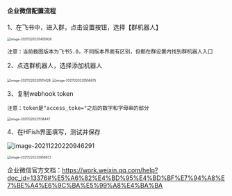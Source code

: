 
#### 企业微信配置流程

1、在飞书中，进入群，点击设置按钮，选择【群机器人】

<img src="http://img.threatbook.cn/hfish/image-20211220220400926.png" alt="image-20211220220400926" style="zoom:50%;" />

`注意：当前截图版本为飞书5.0，不同版本界面有区别，但都在群设置内找到群机器人入口`

2、点选群机器人，选择添加机器人

<img src="http://img.threatbook.cn/hfish/image-20211220220515428.png" alt="image-20211220220515428" style="zoom:50%;" />

<img src="http://img.threatbook.cn/hfish/image-20211220220556975.png" alt="image-20211220220556975" style="zoom:50%;" />

3、复制webhook token

`注意：token是"access_toke="之后的数字和字母串的部分`

<img src="http://img.threatbook.cn/hfish/image-20211220221136447.png" alt="image-20211220221136447" style="zoom:50%;" />

4、在HFish界面填写，测试并保存

![image-20211220220946291](http://img.threatbook.cn/hfish/image-20211220220946291.png)

<img src="http://img.threatbook.cn/hfish/image-20211220220958972.png" alt="image-20211220220958972" style="zoom:50%;" />



企业微信官方文档：https://work.weixin.qq.com/help?doc_id=13376#%E5%A6%82%E4%BD%95%E4%BD%BF%E7%94%A8%E7%BE%A4%E6%9C%BA%E5%99%A8%E4%BA%BA
